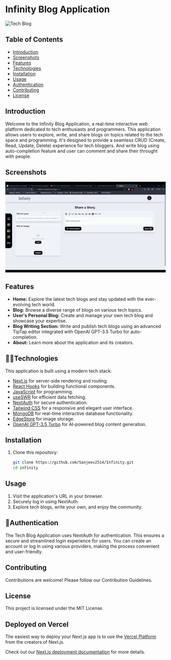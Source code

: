 # Infinity Blog Application

![Tech Blog](https://infinity-sanjeev2514.vercel.app/)

## Table of Contents

- [Introduction](#introduction)
- [Screenshots](#screenshots)
- [Features](#features)
- [Technologies](#technologies)
- [Installation](#installation)
- [Usage](#usage)
- [Authentication](#authentication)
- [Contributing](#contributing)
- [License](#license)

## Introduction

Welcome to the Infinity Blog Application, a real-time interactive web platform dedicated to tech enthusiasts and programmers. This application allows users to explore, write, and share blogs on topics related to the tech space and programming. It's designed to provide a seamless CRUD (Create, Read, Update, Delete) experience for tech bloggers. And write blog using auto-completion feature and user can comment and share their throught with people.

## Screenshots

![Editor Demo](public/Infini.gif)

## Features

- **Home:** Explore the latest tech blogs and stay updated with the ever-evolving tech world.
- **Blog:** Browse a diverse range of blogs on various tech topics.
- **User's Personal Blog:** Create and manage your own tech blog and showcase your expertise.
- **Blog Writing Section:** Write and publish tech blogs using an advanced TipTap editor integrated with OpenAI GPT-3.5 Turbo for auto-completion.
- **About:** Learn more about the application and its creators.

## 👨‍💻Technologies

This application is built using a modern tech stack:

- [Next.js](https://nextjs.org/docs) for server-side rendering and routing.
- [React Hooks](https://reactjs.org/docs/hooks-intro.html) for building functional components.
- [JavaScript](https://developer.mozilla.org/en-US/docs/Web/JavaScript) for programming.
- [useSWR](https://swr.vercel.app/) for efficient data fetching.
- [NextAuth](https://next-auth.js.org/) for secure authentication.
- [Tailwind CSS](https://tailwindcss.com/) for a responsive and elegant user interface.
- [MongoDB](https://www.mongodb.com/) for real-time interactive database functionality.
- [EdgeStore](https://edgestore.dev/) for image storage.
- [OpenAI GPT-3.5 Turbo](https://openai.com/) for AI-powered blog content generation.

## Installation

1. Clone this repository:
   ```bash
   git clone https://github.com/Sanjeev2514/Infinity.git
   cd infinity
   ```

## Usage

1. Visit the application's URL in your browser.
2. Securely log in using NextAuth.
3. Explore tech blogs, write your own, and enjoy the community.

## 🔐Authentication

The Tech Blog Application uses NextAuth for authentication. This ensures a secure and streamlined login experience for users. You can create an account or log in using various providers, making the process convenient and user-friendly.

## Contributing

Contributions are welcome! Please follow our Contribution Guidelines.

## License

This project is licensed under the MIT License.

## Deployed on Vercel

The easiest way to deploy your Next.js app is to use the [Vercel Platform](https://vercel.com/new?utm_medium=default-template&filter=next.js&utm_source=create-next-app&utm_campaign=create-next-app-readme) from the creators of Next.js.

Check out our [Next.js deployment documentation](https://nextjs.org/docs/deployment) for more details.
